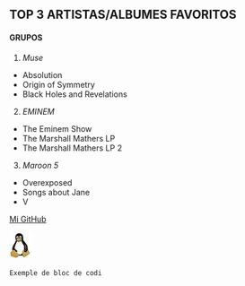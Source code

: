 ##  TOP 3 ARTISTAS/ALBUMES FAVORITOS
#### GRUPOS
1. _Muse_
+ Absolution
+ Origin of Symmetry 
+ Black Holes and Revelations
2. _EMINEM_
+ The Eminem Show
+ The Marshall Mathers LP
+ The Marshall Mathers LP 2
3. _Maroon 5_
+ Overexposed
+ Songs about Jane
+ V

[Mi GitHub](https://github.com/Alegp/m01-2016-17)

![Tux](linux.jpg)

    Exemple de bloc de codi
